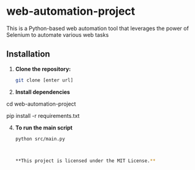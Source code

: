 # web-automation-project
This is a Python-based web automation tool that leverages the power of Selenium to automate various web tasks


## Installation
1. **Clone the repository:**
   ```bash
   git clone [enter url]

2. **Install dependencies**
   
cd web-automation-project

pip install -r requirements.txt



4. **To run the main script**
      ```bash
   python src/main.py



   **This project is licensed under the MIT License.**
